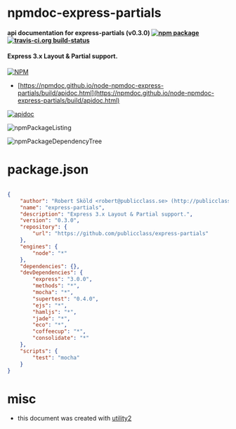 # npmdoc-express-partials

#### api documentation for  express-partials (v0.3.0)  [![npm package](https://img.shields.io/npm/v/npmdoc-express-partials.svg?style=flat-square)](https://www.npmjs.org/package/npmdoc-express-partials) [![travis-ci.org build-status](https://api.travis-ci.org/npmdoc/node-npmdoc-express-partials.svg)](https://travis-ci.org/npmdoc/node-npmdoc-express-partials)

#### Express 3.x Layout & Partial support.

[![NPM](https://nodei.co/npm/express-partials.png?downloads=true&downloadRank=true&stars=true)](https://www.npmjs.com/package/express-partials)

- [https://npmdoc.github.io/node-npmdoc-express-partials/build/apidoc.html](https://npmdoc.github.io/node-npmdoc-express-partials/build/apidoc.html)

[![apidoc](https://npmdoc.github.io/node-npmdoc-express-partials/build/screenCapture.buildCi.browser.%252Ftmp%252Fbuild%252Fapidoc.html.png)](https://npmdoc.github.io/node-npmdoc-express-partials/build/apidoc.html)

![npmPackageListing](https://npmdoc.github.io/node-npmdoc-express-partials/build/screenCapture.npmPackageListing.svg)

![npmPackageDependencyTree](https://npmdoc.github.io/node-npmdoc-express-partials/build/screenCapture.npmPackageDependencyTree.svg)



# package.json

```json

{
    "author": "Robert Sköld <robert@publicclass.se> (http://publicclass.se)",
    "name": "express-partials",
    "description": "Express 3.x Layout & Partial support.",
    "version": "0.3.0",
    "repository": {
        "url": "https://github.com/publicclass/express-partials"
    },
    "engines": {
        "node": "*"
    },
    "dependencies": {},
    "devDependencies": {
        "express": "3.0.0",
        "methods": "*",
        "mocha": "*",
        "supertest": "0.4.0",
        "ejs": "*",
        "hamljs": "*",
        "jade": "*",
        "eco": "*",
        "coffeecup": "*",
        "consolidate": "*"
    },
    "scripts": {
        "test": "mocha"
    }
}
```



# misc
- this document was created with [utility2](https://github.com/kaizhu256/node-utility2)
